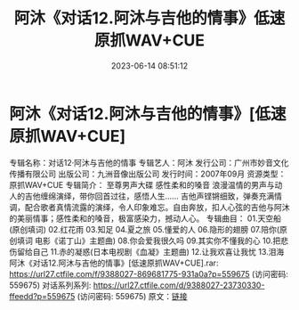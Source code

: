 ﻿---
title: 阿沐《对话12.阿沐与吉他的情事》低速原抓WAV+CUE
date: 2023-06-14 08:51:12
categories: WAV车载音乐、镜像
tags: 华语中文
---
# 阿沐《对话12.阿沐与吉他的情事》[低速原抓WAV+CUE]

专辑名称：对话12·阿沐与吉他的情事
专辑艺人：阿沐
发行公司：广州市妙音文化传播有限公司
出版公司：九洲音像出版公司
发行时间：2007年09月
资源类型：原抓WAV+CUE
专辑简介：
至尊男声大碟 感性柔和的嗓音
浪漫温情的男声与动人的吉他缠绵演绎，带你回首过往，感悟人生......
吉他声铿锵细致，弹奏充满情调，配合歌者真情流露的演绎，令人印象难忘。自由奔放，扣人心弦的吉他与阿沐的美丽情事；感性柔和的嗓音，极富感染力，撼动人心。
专辑曲目：
01.天空船(原创填词)
02.红花雨
03.知足
04.夏之旅
05.懂爱的人
06.隐形的翅膀
07.陪你(原创填词 电影《诺丁山》主题曲)
08.你会爱我很久吗
09.其实你不懂我的心
10.把悲伤留给自己
11.赤的凝惑(日本电视剧《血凝》主题曲)
12.让我欢喜让我忧
13.泪海
阿沐《对话12.阿沐与吉他的情事》[低速原抓WAV+CUE].rar: https://url27.ctfile.com/f/9388027-869681775-931a0a?p=559675
(访问密码: 559675)
对话系列系列: https://url27.ctfile.com/d/9388027-23730330-ffeedd?p=559675
(访问密码: 559675)
原文：[链接](https://blog.sina.com.cn/s/blog_1647c7e76010312br.html)